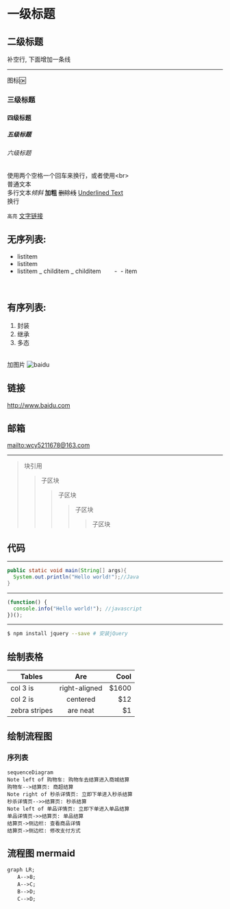 # 一级标题

## 二级标题

补空行, 下面增加一条线

---

图标:ok:

### 三级标题

#### 四级标题

##### 五级标题

###### 六级标题

使用两个空格一个回车来换行，或者使用&lt;br&gt;  
普通文本  
多行文本*倾斜* **加粗** ~~删除线~~ <u>Underlined Text</u>
<br> 换行

`高亮`
[文字链接](https://github.com/Ivanwangcy "悬停显示")
<br>

## 无序列表:

- listitem
- listitem
- listitem
  _ childitem
  _ childitem
         -
   - item

<br>

## 有序列表:

1.  封装
2.  继承
3.  多态

<br>加图片
![baidu](http://www.baidu.com/img/bdlogo.gif "百度logo")

## 链接

<http://www.baidu.com>

## 邮箱

<mailto:wcy5211678@163.com>

---

> 块引用
>
> > 子区块
> >
> > > 子区块
> > >
> > > > 子区块
> > > >
> > > > > 子区块

## 代码

---

```java
public static void main(String[] args){
  System.out.println("Hello world!");//Java
}
```

---

```javascript
(function() {
  console.info("Hello world!"); //javascript
})();
```

---

```bash
$ npm install jquery --save # 安装jQuery
```

## 绘制表格

| Tables        |      Are      |  Cool |
| ------------- | :-----------: | ----: |
| col 3 is      | right-aligned | $1600 |
| col 2 is      |   centered    |   $12 |
| zebra stripes |   are neat    |    $1 |

## 绘制流程图

### 序列表

```
sequenceDiagram
Note left of 购物车: 购物车去结算进入商城结算
购物车-->结算页: 商超结算
Note right of 秒杀详情页: 立即下单进入秒杀结算
秒杀详情页-->>结算页: 秒杀结算
Note left of 单品详情页: 立即下单进入单品结算
单品详情页->>结算页: 单品结算
结算页->侧边栏: 查看商品详情
结算页->侧边栏: 修改支付方式
```
## 流程图 mermaid

```mermaid
graph LR;  
　　A-->B;    
　　A-->C;  
　　B-->D;  
　　C-->D; 
```
